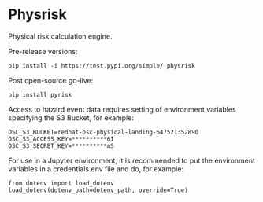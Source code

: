 Physrisk
==============================
Physical risk calculation engine.

Pre-release versions:

```
pip install -i https://test.pypi.org/simple/ physrisk
```

Post open-source go-live:
```
pip install pyrisk
```

Access to hazard event data requires setting of environment variables specifying the S3 Bucket, for example:

```
OSC_S3_BUCKET=redhat-osc-physical-landing-647521352890
OSC_S3_ACCESS_KEY=**********6I
OSC_S3_SECRET_KEY=**********mS
```

For use in a Jupyter environment, it is recommended to put the environment variables in a credentials.env file and do, for example:
```
from dotenv import load_dotenv
load_dotenv(dotenv_path=dotenv_path, override=True)
```
